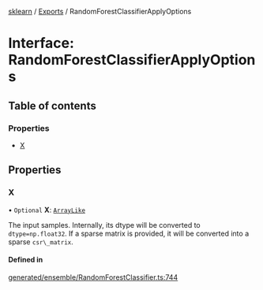 [sklearn](../readme.md) / [Exports](../modules.md) / RandomForestClassifierApplyOptions

# Interface: RandomForestClassifierApplyOptions

## Table of contents

### Properties

- [X](RandomForestClassifierApplyOptions.md#x)

## Properties

### X

• `Optional` **X**: [`ArrayLike`](../modules.md#arraylike)

The input samples. Internally, its dtype will be converted to `dtype=np.float32`. If a sparse matrix is provided, it will be converted into a sparse `csr\_matrix`.

#### Defined in

[generated/ensemble/RandomForestClassifier.ts:744](https://github.com/transitive-bullshit/scikit-learn-ts/blob/367336a/packages/sklearn/src/generated/ensemble/RandomForestClassifier.ts#L744)
